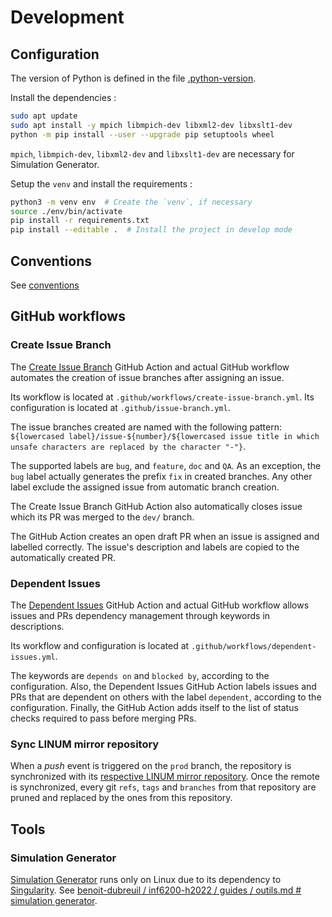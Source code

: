 # Development


## Configuration

The version of Python is defined in the file [.python-version](../.python-version).

Install the dependencies :

```sh
sudo apt update
sudo apt install -y mpich libmpich-dev libxml2-dev libxslt1-dev
python -m pip install --user --upgrade pip setuptools wheel
```

`mpich`, `libmpich-dev`, `libxml2-dev` and `libxslt1-dev` are necessary for Simulation Generator.


Setup the `venv` and install the requirements :

```sh
python3 -m venv env  # Create the `venv`, if necessary
source ./env/bin/activate
pip install -r requirements.txt
pip install --editable .  # Install the project in develop mode
```


## Conventions

See [conventions](dev-conventions.md)


## GitHub workflows

### Create Issue Branch

The [Create Issue Branch](https://github.com/robvanderleek/create-issue-branch) GitHub Action and actual GitHub workflow automates the creation of issue branches after assigning an
issue.

Its workflow is located at `.github/workflows/create-issue-branch.yml`.
Its configuration is located at `.github/issue-branch.yml`.

The issue branches created are named with the following
pattern: `${lowercased label}/issue-${number}/${lowercased issue title in which unsafe characters are replaced by the character "-"}`.

The supported labels are `bug`, and `feature`, `doc` and `QA`.
As an exception, the `bug` label actually generates the prefix `fix` in created branches.
Any other label exclude the assigned issue from automatic branch creation.

The Create Issue Branch GitHub Action also automatically closes issue which its PR was merged to the `dev/` branch.

The GitHub Action creates an open draft PR when an issue is assigned and labelled correctly.
The issue's description and labels are copied to the automatically created PR.


### Dependent Issues

The [Dependent Issues](https://github.com/z0al/dependent-issues) GitHub Action and actual GitHub workflow allows issues and PRs dependency management through keywords in
descriptions.

Its workflow and configuration is located at `.github/workflows/dependent-issues.yml`.

The keywords are `depends on` and `blocked by`, according to the configuration.
Also, the Dependent Issues GitHub Action labels issues and PRs that are dependent on others with the label `dependent`, according to the configuration.
Finally, the GitHub Action adds itself to the list of status checks required to pass before merging PRs.


### Sync LINUM mirror repository

When a _push_ event is triggered on the `prod` branch, the repository is synchronized with
its [respective LINUM mirror repository](https://github.com/linum-uqam/inm5803-ete2022-benoit-dubreuil).
Once the remote is synchronized, every git `refs`, `tags` and `branches` from that repository are pruned and replaced by the ones from this repository.


## Tools

### Simulation Generator

[Simulation Generator](https://github.com/AlexVCaron/voxsim) runs only on Linux due to its dependency to [Singularity](https://sylabs.io/singularity).
See [benoit-dubreuil / inf6200-h2022 / guides / outils.md # simulation generator](https://github.com/benoit-dubreuil/inf6200-h2022/blob/main/guides/outils.md#simulation-generator).
